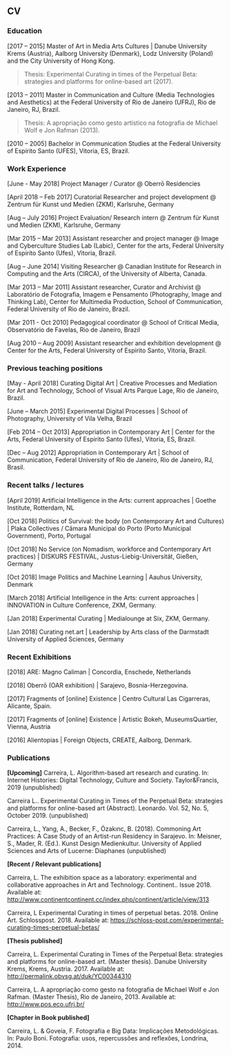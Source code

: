 ## CV 

### **Education**
[2017 – 2015] Master of Art in Media Arts Cultures | Danube University Krems (Austria), Aalborg University (Denmark), Lodz University (Poland) and the City University of Hong Kong. 
> Thesis: Experimental Curating in times of the Perpetual Beta: strategies and 		platforms for online-based art (2017). 

[2013 – 2011] Master in Communication and Culture (Media Technologies and Aesthetics) 
at the Federal University of Rio de Janeiro (UFRJ), Rio de Janeiro, RJ, Brazil. 
> Thesis: A apropriação como gesto artístico na fotografia de Michael Wolf e Jon Rafman (2013). 

[2010 – 2005] Bachelor in Communication Studies 
at the Federal University of Espirito Santo (UFES), Vitoria, ES, Brazil. 


### **Work Experience** 

[June - May 2018] Project Manager / Curator @ Oberrō Residencies 

[April 2018 – Feb 2017] Curatorial Researcher and project development @ Zentrum für Kunst und Medien (ZKM), Karlsruhe, Germany

[Aug – July 2016] Project Evaluation/ Research intern @ Zentrum für Kunst und Medien (ZKM), Karlsruhe, Germany

[Mar 2015 – Mar 2013] Assistant researcher and project manager @ Image and Cyberculture Studies Lab (Labic), Center for the arts, Federal University of Espirito Santo (Ufes), Vitoria, Brazil. 

[Aug – June 2014] Visiting Researcher @ Canadian Institute for Research in Computing and the Arts (CIRCA), of the University of Alberta, Canada. 

[Mar 2013 – Mar 2011] Assistant researcher, Curator and Archivist @ Laboratório de Fotografia, Imagem e Pensamento (Photography, Image and Thinking Lab), Center for Multimedia Production, School of Communication, Federal University of Rio de Janeiro, Brazil.  

[Mar 2011 - Oct 2010] Pedagogical coordinator @ School of Critical Media, Observatório de Favelas, Rio de Janeiro, Brazil

[Aug 2010 –  Aug 2009] Assistant researcher and exhibition development @ Center for the Arts, Federal University of Espirito Santo, Vitoria, Brazil. 


### **Previous teaching positions** 

[May - April 2018] Curating Digital Art | Creative Processes and Mediation for Art and Technology, School of Visual Arts Parque Lage, Rio de Janeiro, Brazil.

[June – March 2015] Experimental Digital Processes | School of Photography, University of Vila Velha, Brazil

[Feb 2014 – Oct 2013] Appropriation in Contemporary Art | Center for the Arts, Federal University of Espirito Santo (Ufes), Vitoria, ES, Brazil. 

[Dec – Aug 2012] Appropriation in Contemporary Art | School of Communication, Federal University of Rio de Janeiro, Rio de Janeiro, RJ, Brasil.


### **Recent talks / lectures**

[April 2019] Artificial Intelligence in the Arts: current approaches | Goethe Institute, Rotterdam, NL 

[Oct 2018] Politics of Survival: the body (on Contemporary Art and Cultures) | Plaka Collectives / Câmara Municipal do Porto (Porto Municipal Government), Porto, Portugal 

[Oct 2018] No Service (on Nomadism, workforce and Contemporary Art practices) | DISKURS FESTIVAL, Justus-Liebig-Universität, Gießen, Germany 

[Oct 2018] Image Politics and Machine Learning | Aauhus University, Denmark 

[March 2018] Artificial Intelligence in the Arts: current approaches | INNOVATION in Culture Conference, ZKM, Germany. 

[Jan 2018] Experimental Curating | Medialounge at Six, ZKM, Germany. 

[Jan 2018] Curating net.art | Leadership by Arts class of the Darmstadt University of Applied Sciences,  Germany


### **Recent Exhibitions**

[2018] ARE: Magno Caliman | Concordia, Enschede, Netherlands

[2018] Oberrō (OAR exhibition) | Sarajevo, Bosnia-Herzegovina.

[2017] Fragments of [online] Existence | Centro Cultural Las Cigarreras, Alicante, Spain. 

[2017] Fragments of [online] Existence | Artistic Bokeh, MuseumsQuartier, Vienna, Austria

[2016] Alientopias | Foreign Objects, CREATE, Aalborg, Denmark.


### **Publications**

**[Upcoming]**
Carreira, L. Algorithm-based art research and curating. In: Internet Histories: Digital Technology, Culture and Society. Taylor&Francis, 2019 (unpublished)

Carreira L.. Experimental Curating in Times of the Perpetual Beta: strategies and platforms for online-based art (Abstract). Leonardo. Vol. 52, No. 5, October 2019. (unpublished)

Carreira, L., Yang, A., Becker, F., Özakınc, B. (2018). Commoning Art Practices: A Case Study of an Artist-run Residency in Sarajevo. In: Meisner, S., Mader, R. (Ed.). Kunst Design Medienkultur. University of Applied Sciences and Arts of Lucerne: Diaphanes (unpublished)

**[Recent / Relevant publications]**

Carreira, L. The exhibition space as a laboratory: experimental and collaborative approaches in Art and Technology. Continent.. Issue 2018. Available at: http://www.continentcontinent.cc/index.php/continent/article/view/313

Carreira, L Experimental Curating in times of perpetual betas. 2018. Online Art. Schlosspost. 2018. Available at: https://schloss-post.com/experimental-curating-times-perpetual-betas/

**[Thesis published]**

Carreira, L. Experimental Curating in Times of the Perpetual Beta: strategies and platforms for online-based art. (Master thesis). Danube University Krems, Krems, Austria. 2017. Available at: http://permalink.obvsg.at/duk/YC00344310 

Carreira, L. A apropriação como gesto na fotografia de Michael Wolf e Jon Rafman. (Master Thesis), Rio de Janeiro, 2013. Available at: http://www.pos.eco.ufrj.br/

**[Chapter in Book published]**

Carreira, L. & Goveia, F. Fotografia e Big Data: Implicações Metodológicas. In:  Paulo Boni. Fotografia: usos, repercussões and reflexões, Londrina, 2014.
